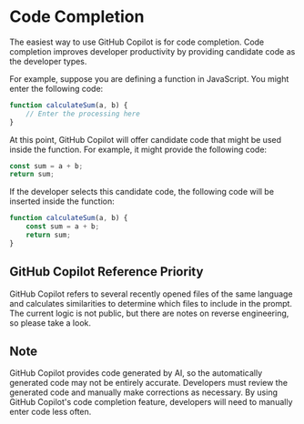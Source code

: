 # Code Completion

The easiest way to use GitHub Copilot is for code completion. 
Code completion improves developer productivity by providing candidate code as the developer types.

For example, suppose you are defining a function in JavaScript. You might enter the following code:

```js
function calculateSum(a, b) {
    // Enter the processing here
}
```

At this point, GitHub Copilot will offer candidate code that might be used inside the function. For example, it might provide the following code:

```js
const sum = a + b;
return sum;
```

If the developer selects this candidate code, the following code will be inserted inside the function:

```js
function calculateSum(a, b) {
    const sum = a + b;
    return sum;
}
```

## GitHub Copilot Reference Priority

GitHub Copilot refers to several recently opened files of the same language and calculates similarities to determine which files to include in the prompt. 
The current logic is not public, but there are notes on reverse engineering, so please take a look.

## Note

GitHub Copilot provides code generated by AI, so the automatically generated code may not be entirely accurate. Developers must review the generated code and manually make corrections as necessary.
By using GitHub Copilot's code completion feature, developers will need to manually enter code less often.
